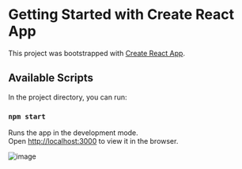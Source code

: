 # Getting Started with Create React App

This project was bootstrapped with [Create React App](https://github.com/facebook/create-react-app).

## Available Scripts

In the project directory, you can run:

### `npm start`

Runs the app in the development mode.\
Open [http://localhost:3000](http://localhost:3000) to view it in the browser.

![image](https://res.cloudinary.com/singhprateek089/image/upload/v1604490093/Screenshot_34_p00sm9.png)
